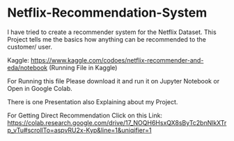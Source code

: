 # Netflix-Recommendation-System
I have tried to create a recommender system for the Netflix Dataset. This Project tells me the basics how anything can be recommended to the customer/ user. 


Kaggle: https://www.kaggle.com/codoes/netflix-recommender-and-eda/notebook (Running File in Kaggle)

For Running this file Please download it and run it on Jupyter Notebook or Open in Google Colab.

There is one Presentation also Explaining about my Project.

For Getting Direct Recommendation Click on this Link: https://colab.research.google.com/drive/17_NOQH6HsxQX8sByTc2bnNlkXTrp_vTu#scrollTo=aspvRU2x-Kyp&line=1&uniqifier=1

